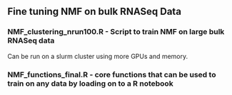 ## Fine tuning NMF on bulk RNASeq Data

### NMF_clustering_nrun100.R - Script to train NMF on large bulk RNASeq data
Can be run on a slurm cluster using more GPUs and memory. 

### NMF_functions_final.R - core functions that can be used to train on any data by loading on to a R notebook

